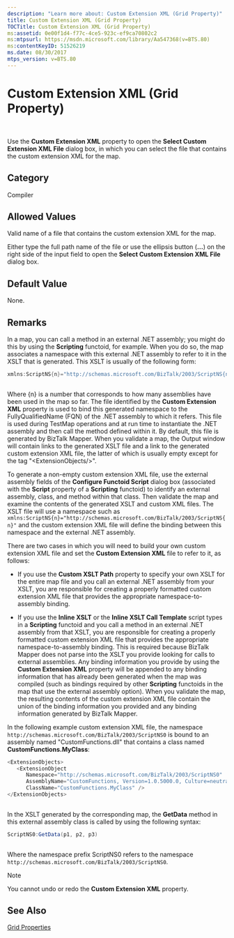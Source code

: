 ```yaml
---
description: "Learn more about: Custom Extension XML (Grid Property)"
title: Custom Extension XML (Grid Property)
TOCTitle: Custom Extension XML (Grid Property)
ms:assetid: 0e00f1d4-f77c-4ce5-923c-ef9ca70802c2
ms:mtpsurl: https://msdn.microsoft.com/library/Aa547368(v=BTS.80)
ms:contentKeyID: 51526219
ms.date: 08/30/2017
mtps_version: v=BTS.80
---
```


# Custom Extension XML (Grid Property)

 

Use the **Custom Extension XML** property to open the **Select Custom Extension XML File** dialog box, in which you can select the file that contains the custom extension XML for the map.

## Category

Compiler

## Allowed Values

Valid name of a file that contains the custom extension XML for the map.

Either type the full path name of the file or use the ellipsis button (**...**) on the right side of the input field to open the **Select Custom Extension XML File** dialog box.

## Default Value

None.

## Remarks

In a map, you can call a method in an external .NET assembly; you might do this by using the **Scripting** functoid, for example. When you do so, the map associates a namespace with this external .NET assembly to refer to it in the XSLT that is generated. This XSLT is usually of the following form:

```C#
xmlns:ScriptNS{n}="http://schemas.microsoft.com/BizTalk/2003/ScriptNS{n}"  
  
```

Where {n} is a number that corresponds to how many assemblies have been used in the map so far. The file identified by the **Custom Extension XML** property is used to bind this generated namespace to the FullyQualifiedName (FQN) of the .NET assembly to which it refers. This file is used during TestMap operations and at run time to instantiate the .NET assembly and then call the method defined within it. By default, this file is generated by BizTalk Mapper. When you validate a map, the Output window will contain links to the generated XSLT file and a link to the generated custom extension XML file, the latter of which is usually empty except for the tag "\<ExtensionObjects/\>".

To generate a non-empty custom extension XML file, use the external assembly fields of the **Configure Functoid Script** dialog box (associated with the **Script** property of a **Scripting** functoid) to identify an external assembly, class, and method within that class. Then validate the map and examine the contents of the generated XSLT and custom XML files. The XSLT file will use a namespace such as `xmlns:ScriptNS{n}="http://schemas.microsoft.com/BizTalk/2003/ScriptNS{n}"` and the custom extension XML file will define the binding between this namespace and the external .NET assembly.

There are two cases in which you will need to build your own custom extension XML file and set the **Custom Extension XML** file to refer to it, as follows:

  - If you use the **Custom XSLT Path** property to specify your own XSLT for the entire map file and you call an external .NET assembly from your XSLT, you are responsible for creating a properly formatted custom extension XML file that provides the appropriate namespace-to-assembly binding.

  - If you use the **Inline XSLT** or the **Inline XSLT Call Template** script types in a **Scripting** functoid and you call a method in an external .NET assembly from that XSLT, you are responsible for creating a properly formatted custom extension XML file that provides the appropriate namespace-to-assembly binding. This is required because BizTalk Mapper does not parse into the XSLT you provide looking for calls to external assemblies. Any binding information you provide by using the **Custom Extension XML** property will be appended to any binding information that has already been generated when the map was compiled (such as bindings required by other **Scripting** functoids in the map that use the external assembly option). When you validate the map, the resulting contents of the custom extension XML file contain the union of the binding information you provided and any binding information generated by BizTalk Mapper.

In the following example custom extension XML file, the namespace `http://schemas.microsoft.com/BizTalk/2003/ScriptNS0` is bound to an assembly named "CustomFunctions.dll" that contains a class named **CustomFunctions.MyClass**:

```C#
<ExtensionObjects>  
   <ExtensionObject  
      Namespace="http://schemas.microsoft.com/BizTalk/2003/ScriptNS0"  
      AssemblyName="CustomFunctions, Version=1.0.5000.0, Culture=neutral, PublicKeyToken=b77a5c561934e089"  
      ClassName="CustomFunctions.MyClass" />  
</ExtensionObjects>  
  
```

In the XSLT generated by the corresponding map, the **GetData** method in this external assembly class is called by using the following syntax:

```C#
ScriptNS0:GetData(p1, p2, p3)  
  
```

Where the namespace prefix ScriptNS0 refers to the namespace `http://schemas.microsoft.com/BizTalk/2003/ScriptNS0`.


> [!NOTE]
> <P>You cannot undo or redo the <STRONG>Custom Extension XML</STRONG> property.</P>



## See Also

[Grid Properties](grid-properties.md)
